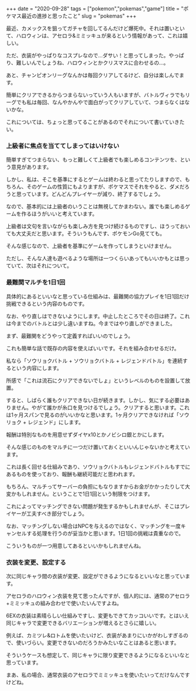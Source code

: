 +++
date = "2020-09-28"
tags = ["pokemon","pokemas","game"]
title = "ポケマス最近の進捗と思ったこと"
slug = "pokemas"
+++

最近、カメックスを狙ってガチャを回してるんだけど爆死中。それは置いといて、ハロウィンは、アセロラ&ミミッキュが来るという情報があって、これは嬉しい。

ただ、衣装がやっぱりなコスプレなので...ダサい！と思ってしまった。やっぱり、難しいんでしょうね、ハロウィンとかクリスマスに合わせるの...。

あと、チャンピオンリーグなんかは毎回クリアしてるけど、自分は楽しんでます。

簡単にクリアできるからつまらないっていう人もいますが、バトルヴィラでもリーグでも私は毎回、なんやかんやで面白がってクリアしていて、つまらなくはないかな。

これについては、ちょっと思ってることがあるのでそれについて書いていきたい。

### 上級者に焦点を当ててしまってはいけない

簡単すぎてつまらない、もっと難しくて上級者でも楽しめるコンテンツを、という意見があります。

しかし、私は、そこを基準にするとゲームは終わると思ってたりしますので、もちろん、そのゲームの性質にもよりますが、ポケマスでそれをやると、ダメだろうと思っています。どんどんプレイヤーが減り、終了するでしょう。

なので、基本的には上級者のいうことは無視してかまわない。誰でも楽しめるゲームを作るほうがいいと考えています。

上級者は文句を言いながらも楽しみ方を見つけ続けるものですし、ほうっておいても大丈夫だと思います。そういうもんです、ポケモンGo見てても。

そんな感じなので、上級者を基準にゲームを作ってしまうといけません。

ただし、そんな人達も遊べるような場所は一つくらいあってもいいかもとは思っていて、次はそれについて。

### 最難関マルチを1日1回

具体的にあるといいなと思っている仕組みは、最難関の協力プレイを1日1回だけ挑戦できるという内容のものです。

なお、やり直しはできないようにします。中止したところでその日は終了。これは今までのバトルとは少し違いますね。今まではやり直しができました。

まず、最難関をどうやって定義すればいいのでしょう。

これも簡単な話で既存の内容を使えばいいです。それを組み合わせるだけ。

私なら「ソウリョクバトル + ソウリョクバトル + レジェンドバトル」を連続するという内容にします。

所感で「これは流石にクリアできないでしょ」というレベルのものを設置して放置。

すると、しばらく誰もクリアできない日が続きます。しかし、気にする必要はありません。やがて誰かが糸口を見つけるでしょう。クリアすると思います。これは1ヶ月スパンで見るのがいいかなと思います。1ヶ月クリアできなければ「ソウリョク + レジェンド」にします。

報酬は特別なものを用意せずダイヤx10とかノビシロ銀とかにします。

そんな感じのものをマルチに一つだけ置いておくといいんじゃないかと考えています。

これは長く回せる仕組みであり、ソウリョクバトルもレジェンドバトルもすでにあるものを使っており、報酬も継続可能だと思われます。

もちろん、マルチってサーバーの負担にもなりますからお金がかかったりして大変かもしれません。ということで1日1回という制限をつけます。

これによってマッチングできない問題が発生するかもしれませんが、そこはプレイヤーが工夫すべき部分でしょう。

なお、マッチングしない場合はNPCを与えるのではなく、マッチングを一度キャンセルする処理を行うのが妥当かと思います。1日1回の挑戦は貴重なので。

こういうものが一つ用意してあるといいかもしれませんね。

### 衣装を変更、設定する

次に同じキャラ間の衣装が変更、設定ができるようになるといいなと思っています。

アセロラのハロウィン衣装を見て思ったんですが、個人的には、通常のアセロラ+ミミッキュの組み合わせで使いたいんですよね。

6EXの衣装は素晴らしい仕組みですし、変更もできてカッコいいです。とはいえ同じキャラで変更できるバリエーションが増えるとさらに嬉しい。

例えば、カミツレ&ロトムを使いたいけど、衣装があまりにいかがわしすぎるので、使いづらい。変更できないのだろうかみたいなことはあると思います。

そういうケースも想定して、同じキャラに限り変更できるようになるといいなと思っています。

まあ、私の場合、通常衣装のアセロラでミミッキュを使いたいってだけなんですけどね。

